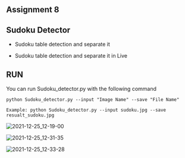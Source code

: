 ## Assignment 8

## Sudoku Detector

  - Sudoku table detection and separate it

  - Sudoku table detection and separate it in Live


  ## RUN
  You can run Sudoku_detector.py with the following command

  `python Sudoku_detector.py --input "Image Name" --save "File Name"`
  
  `Example: python Sudoku_detector.py --input sudoku.jpg --save resualt_sudoku.jpg`
  
  
  
  ![2021-12-25_12-19-00](https://user-images.githubusercontent.com/88143329/147381688-64b2811e-5154-4854-ad6f-14706c5575ce.png)
    
  ![2021-12-25_12-31-35](https://user-images.githubusercontent.com/88143329/147381703-dca08135-f337-4b79-9bef-f2ef0c20004e.png)
    
  ![2021-12-25_12-33-28](https://user-images.githubusercontent.com/88143329/147381712-b8f1dc52-0598-4267-9a97-d9fc7ca1f953.png)
